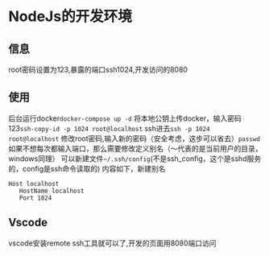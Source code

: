 # NodeJs的开发环境
## 信息
root密码设置为123,暴露的端口ssh1024,开发访问的8080
## 使用
后台运行docker```docker-compose up -d```
将本地公钥上传docker，输入密码123```ssh-copy-id -p 1024 root@localhost```
ssh进去```ssh -p 1024 root@localhost```
修改root密码,输入新的密码（安全考虑，这步可以省去）```passwd```
如果不想每次都输入端口，那么需要修改定义别名（～代表的是当前用户的目录，windows同理）
可以新建文件```~/.ssh/config```(不是ssh_config，这个是sshd服务的，config是ssh命令读取的)
内容如下，新建别名
```
Host localhost
   HostName localhost
   Port 1024
```
## Vscode
vscode安装remote ssh工具就可以了,开发的页面用8080端口访问